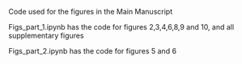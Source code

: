 Code used for the figures in the Main Manuscript



Figs_part_1.ipynb has the code for figures 2,3,4,6,8,9 and 10, and all supplementary figures

Figs_part_2.ipynb has the code for figures 5 and 6